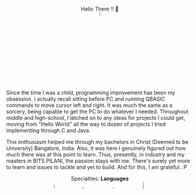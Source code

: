 <br/>

<p align="center">
  Hello There !! 👋 <br/>
  <img src="https://user-images.githubusercontent.com/68199625/111291998-be779f80-866d-11eb-85c8-8e6a99ac18c3.gif" width="5%" height="5%">
</p>



Since the time I was a child, programming improvement has been my obsession. I actually recall sitting before PC and running QBASIC commands to move cursor left and right. It was much the same as a sorcery, being capable to get the PC to do whatever I needed. Throughout middle and high-school, I latched on to any ideas for projects I could get, moving from "Hello World" all the way to dozen of projects I tried implementing through C and Java.

This enthusiasm helped me through my bachelors in Christ (Deemed to be University) Bangalore, India. Also, it was here I genuinely figured out how much there was at this point to learn.
Thus, presently, in industry and my masters in BITS PILANI, the passion stays with me. There's surely yet more to learn and issues to tackle and yet to build. 
And for this, I am grateful. :P

<p align="center">
Specialties: 
<b>Languages</b><br/>
<img src="https://www.techbaz.org/Course/img/c-logo.png" width="5%" height="5%">&nbsp;&nbsp;&nbsp;&nbsp;&nbsp;&nbsp;&nbsp;&nbsp;&nbsp;&nbsp;&nbsp;&nbsp;&nbsp;
<img src="https://user-images.githubusercontent.com/68199625/111292477-3940ba80-866e-11eb-9d46-d04298d47085.png" width="4%" height="4%">&nbsp;&nbsp;&nbsp;&nbsp;&nbsp;&nbsp;&nbsp;&nbsp;&nbsp;&nbsp;&nbsp;&nbsp;&nbsp;&nbsp;&nbsp;
<img src="https://user-images.githubusercontent.com/68199625/111416508-1bc12e80-870a-11eb-8d94-adc2af707466.png" width="3.25%" height="3.25%">
  &nbsp;&nbsp;&nbsp;&nbsp;&nbsp;&nbsp;&nbsp;&nbsp;&nbsp;&nbsp;&nbsp;&nbsp;
 <img src="https://user-images.githubusercontent.com/68199625/111419628-d142b080-870f-11eb-9509-5484d40a80c3.jpg" width="7%" height="7%">






</p>




<!---
heyShraddha/heyShraddha is a ✨ special ✨ repository because its `README.md` (this file) appears on your GitHub profile.
You can click the Preview link to take a look at your changes.
--->
<!--- 👋 Hi, I’m @heyShraddha
- 👀 I’m interested in ...
- 🌱 I’m currently learning ...
- 💞️ I’m looking to collaborate on ...
- 📫 How to reach me ...
- --->

